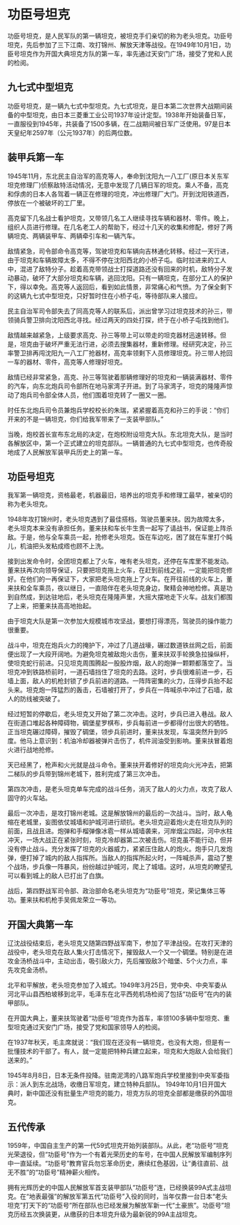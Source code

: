 # 功臣号坦克

功臣号坦克，是人民军队的第一辆坦克，被坦克手们亲切的称为老头坦克。功臣号坦克，先后参加了三下江南、攻打锦州、解放天津等战役。在1949年10月1日，功臣号坦克作为开国大典坦克方队的第一车，率先通过天安门广场，接受了党和人民的检阅。

## 九七式中型坦克

功臣号坦克，是一辆九七式中型坦克。九七式坦克，是日本第二次世界大战期间装备的中型坦克，由日本三菱重工业公司1937年设计定型。1938年开始装备日军，一直服役到1945年，共装备了1500多辆，在二战期间被日军广泛使用。97是日本天皇纪年2597年（公元1937年）的后两位数。

## 装甲兵第一车

1945年11月，东北民主自治军的高克等人，奉命到沈阳九一八工厂(原日本关东军坦克修理厂)侦察敌特活动情况，无意中发现了几辆日军的坦克。乘人不备，高克和俘虏的日本人各驾着一辆正在修理的坦克，冲出修理厂大门。开到沈阳铁道西，停放在一个被破坏的工厂里。

高克留下几名战士看护坦克，又带领几名工人继续寻找车辆和器材、零件。晚上，组织人员进行修理。在几名老工人的帮助下，经过十几天的收集和修配，修好了两辆坦克、两辆装甲车、两辆牵引车和一辆汽车。

敌情紧急，司令部命令高克等，驾驶坦克和车辆向吉林通化转移。经过一天行进，由于坦克和车辆故障太多，不得不停在沈阳西北的小桥子屯。临时拉进来的工人中，混进了敌特分子。趁着高克带领战士打探道路还没有回来的时机，敌特分子发动暴动，破坏了大部分坦克和车辆，逃回沈阳。只有一辆坦克，在部分工人的保护下，得以幸免。高克等人返回后，看到如此情景，非常痛心和气愤。为了保全剩下的这辆九七式中型坦克，只好暂时住在小桥子屯，等待部队来人接应。

民主自治军司令部失去了同高克等人的联系后，派出曾学习过坦克技术的孙三，带领骑兵警卫排向沈阳西北寻找。经过两天的四处打探，终于在小桥子屯找到他们。

敌情越来越紧急，上级要求高克、孙三等带上可以带走的坦克器材迅速转移。但是，坦克由于破坏严重无法行进，必须去搜集器材，重新修理。经研究决定，孙三率警卫排再闯沈阳九一八工厂抢器材，高克率领剩下人员修理坦克。孙三带人抢回一车的器材、零件，高克等人修理好坦克。

敌情已经非常紧急，高克、孙三等驾驶着那辆修理好的坦克和一辆装满器材、零件的汽车，向东北炮兵司令部所在地马家湾子开进。到了马家湾子，坦克的隆隆声惊动了炮兵司令部全体人员，他们围着坦克转了一圈又一圈。

时任东北炮兵司令员兼炮兵学校校长的朱瑞，紧紧握着高克和孙三的手说：“你们开来的不是一辆坦克，你们给我军带来了一支装甲部队。”

当晚，炮校首长宣布东北局的决定，在炮校附设坦克大队。东北坦克大队，是当时各解放区中，第一个正式建立的坦克部队。一辆普通的九七式中型坦克，也传奇般地成了人民解放军装甲兵历史上的第一车。

## 功臣号坦克

我军第一辆坦克，资格最老，机器最旧，培养出的坦克手和修理工最早，被亲切的称为老头坦克。

1948年攻打锦州时，老头坦克遇到了最佳搭档，驾驶员董来扶。因为故障太多，老头坦克本来没有承担任务。董来扶和车长牛生贵一起写了请战书，保证能上阵杀敌。于是，他与全车乘员一起，抢修老头坦克。饭在车边吃，困了就在车里打个盹儿，机油把头发粘成绺也顾不上洗。

接到出发命令时，全团坦克都上了火车，唯有老头坦克，还停在车库里不能发动。董来扶再次向领导保证，只要把坦克拖上火车，在赶到前线之前，一定能把坦克修好。在他们的一再保证下，大家把老头坦克拖上了火车。在开往前线的火车上，董来扶和全车乘员，夜以继日，一直陪伴在老头坦克身边，聚精会神地检修。真是功到自然成，到达驻地后，老头坦克在隆隆声里，大摇大摆地走下火车。战友们都围了上来，把董来扶高高地抬起。

由于坦克大队是第一次参加大规模城市攻坚战，要想打得漂亮，驾驶员的操作能力很重要。

战斗中，坦克在炮兵火力的掩护下，冲过了几道战壕，碾过数道铁丝网之后，前面便出现了一大段开阔地。为避免坦克被敌炮火击伤，董来扶双手轮换急拉操纵杆，使坦克蛇行前进。只见坦克周围腾起一股股炸烟，敌人的炮弹一颗颗都落空了。当坦克冲到铁路桥前时，一道石墙挡住了坦克的去路。这时，步兵很难前进一步，石墙上面，敌人的机枪封锁了步兵前进的道路。一阵阵密集的火力，压得步兵抬不起头来。坦克炮一阵猛烈的轰击，石墙被打开了，步兵在一阵喊杀中冲过了石墙，敌人的防线被突破了。

经过短暂的停歇后，老头坦克又开始了第二次冲击。这时，步兵已进入巷战。敌人在街道口堆起各种障碍物，碉堡星罗棋布，步兵每前进一步都得付出很大的牺牲。正当坦克碾过障碍，摧毁了碉堡，领步兵前进时，董来扶发现，车温突然升到95度。他马上意识到：机油冷却器被弹片击伤了，机件润油受到影响。董来扶冒着炮火进行战地抢修。

天已经黑了，枪声和火光就是战斗命令。董来扶开着修好的坦克向火光冲去，把第二梯队的步兵带到锦州老城下，胜利完成了第三次冲击。

第四次冲击，是老头坦克单车完成的战斗任务，消灭了敌人的火力点，攻克了敌人固守的火车站。

最后一次冲击，是攻打锦州老城。这是解放锦州的最后的一次战斗。当时，敌人龟缩在老城里，妄图依仗城墙和护城河进行顽抗。老头坦克迎着炮火走在坦克队列的前面，且战且进。炮弹和手榴弹像冰雹一样从城墙袭来，河岸烟尘四起，河中水柱冲天，一场大战正在紧张时刻，坦克冷却器第二次被击伤。坦克虽不能行动，但并没有停止战斗。充分发挥了坦克的火器威力，紧紧压住敌人的炮火。炮手只几发炮弹，便打掉了城内的敌人指挥所。当敌人的指挥所起火时，一阵喊杀声，震动了整个战场，步兵像一阵暴风，纷纷越过护城河，爬上了城墙。这时，从坦克的瞭望孔可以看到城上的敌人已打出了白旗。

战后，第四野战军司令部、政治部命名老头坦克为“功臣号”坦克，荣记集体三等功。董来扶和机枪手吴佩龙荣立一等功。

## 开国大典第一车

辽沈战役结束后，老头坦克又随第四野战军南下，参加了平津战役。在攻打天津的战役中，老头坦克在敌人集火打击情况下，摧毁敌人一个又一个碉堡。特别是在进攻金汤桥战斗中，主动出击，吸引敌火力，先后摧毁敌3个暗堡、5个火力点，率先攻克金汤桥。

北平和平解放，老头坦克参加了入城式。1949年3月25日，党中央、中央军委从河北平山县西柏坡移到北平，毛泽东在北平西苑机场检阅了包括“功臣号”在内的装甲部队。

在开国大典上，董来扶驾驶着“功臣号”坦克作为首车，率领100多辆中型坦克、重型坦克通过天安门广场，接受了党和国家领导人的检阅。

在1937年秋天，毛主席就说：“我们现在还没有一辆坦克，也没有大炮，但是有一批懂技术的干部了。有人，就一定能把特种兵建立起来，坦克和大炮敌人会给我们送来的。”

1945年8月8日，日本无条件投降。驻南泥湾的八路军炮兵学校里接到中央军委指示：派人到东北战场，收缴日军坦克，建立特种兵部队。
1949年10月1日开国大典时，新中国还没有批量生产坦克的能力，坦克方队的坦克全部都是缴获的外国坦克。

## 五代传承

1959年，中国自主生产的第一代59式坦克开始列装部队。从此，老“功臣号”坦克光荣退役，但“功臣号”作为一个有着光荣历史的车号，在中国人民解放军编制序列中一直延续。“功臣号”教育官兵勿忘革命历史，赓续红色基因，让“勇往直前、战无不胜”的“功臣号”精神薪火相传。

拥有光辉历史的中国人民解放军首支装甲部队“功臣号”连，已经换装99A式主战坦克。在“地表最强”的解放军第五代“功臣号”入役的同时，当年仅靠一台日本“老头坦克”打天下的“功臣号”所在部队也已经发展为解放军新一代“土豪旅”。功臣号”坦克历经五次换装更，从缴获的日本坦克升级为最新锐的99A主战坦克。